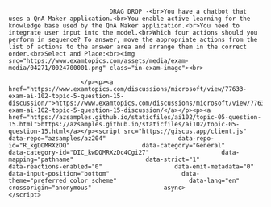 <p class="card-text">
							
								DRAG DROP -<br>You have a chatbot that uses a QnA Maker application.<br>You enable active learning for the knowledge base used by the QnA Maker application.<br>You need to integrate user input into the model.<br>Which four actions should you perform in sequence? To answer, move the appropriate actions from the list of actions to the answer area and arrange them in the correct order.<br>Select and Place:<br><img src="https://www.examtopics.com/assets/media/exam-media/04271/0024700001.png" class="in-exam-image"><br>
							
						</p><p><a href="https://www.examtopics.com/discussions/microsoft/view/77633-exam-ai-102-topic-5-question-15-discussion/">https://www.examtopics.com/discussions/microsoft/view/77633-exam-ai-102-topic-5-question-15-discussion/</a></p><p><a href="https://azsamples.github.io/staticfiles/ai102/topic-05-question-15.html">https://azsamples.github.io/staticfiles/ai102/topic-05-question-15.html</a></p><script src="https://giscus.app/client.js"                    data-repo="azsamples/az204"                    data-repo-id="R_kgDOMRXzDQ"                    data-category="General"                    data-category-id="DIC_kwDOMRXzDc4Cgi27"                    data-mapping="pathname"                    data-strict="1"                    data-reactions-enabled="0"                    data-emit-metadata="0"                    data-input-position="bottom"                    data-theme="preferred_color_scheme"                    data-lang="en"                    crossorigin="anonymous"                    async>                    </script>